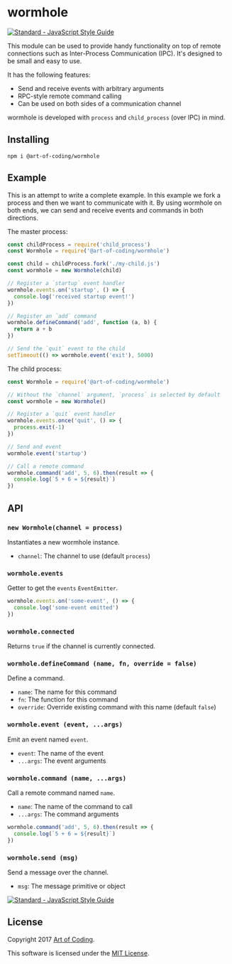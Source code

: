# wormhole

[![Standard - JavaScript Style Guide](https://img.shields.io/badge/code%20style-standard-brightgreen.svg)](http://standardjs.com/)

This module can be used to provide handy functionality on top of remote connections
such as Inter-Process Communication (IPC). It's designed to be small and easy to
use.

It has the following features:

* Send and receive events with arbitrary arguments
* RPC-style remote command calling
* Can be used on both sides of a communication channel

wormhole is developed with `process` and `child_process` (over IPC) in mind.

## Installing

```
npm i @art-of-coding/wormhole
```

## Example

This is an attempt to write a complete example. In this example we fork a process
and then we want to communicate with it. By using wormhole on both ends, we can
send and receive events and commands in both directions.

The master process:

```js
const childProcess = require('child_process')
const Wormhole = require('@art-of-coding/wormhole')

const child = childProcess.fork('./my-child.js')
const wormhole = new Wormhole(child)

// Register a `startup` event handler
wormhole.events.on('startup', () => {
  console.log('received startup event!')
})

// Register an `add` command
wormhole.defineCommand('add', function (a, b) {
  return a + b
})

// Send the `quit` event to the child
setTimeout(() => wormhole.event('exit'), 5000)
```

The child process:

```js
const Wormhole = require('@art-of-coding/wormhole')

// Without the `channel` argument, `process` is selected by default
const wormhole = new Wormhole()

// Register a `quit` event handler
wormhole.events.once('quit', () => {
  process.exit(-1)
})

// Send and event
wormhole.event('startup')

// Call a remote command
wormhole.command('add', 5, 6).then(result => {
  console.log(`5 + 6 = ${result}`)
})
```

## API

### `new Wormhole(channel = process)`

Instantiates a new wormhole instance.

* `channel`: The channel to use (default `process`)

### `wormhole.events`

Getter to get the `events` `EventEmitter`.

```js
wormhole.events.on('some-event', () => {
  console.log('some-event emitted')
})
```

### `wormhole.connected`

Returns `true` if the channel is currently connected.

### `wormhole.defineCommand (name, fn, override = false)`

Define a command.

* `name`: The name for this command
* `fn`: The function for this command
* `override`: Override existing command with this name (default `false`)

### `wormhole.event (event, ...args)`

Emit an event named `event`.

* `event`: The name of the event
* `...args`: The event arguments

### `wormhole.command (name, ...args)`

Call a remote command named `name`.

* `name`: The name of the command to call
* `...args`: The command arguments

```js
wormhole.command('add', 5, 6).then(result => {
  console.log(`5 + 6 = ${result}`)
})
```

### `wormhole.send (msg)`

Send a message over the channel.

* `msg`: The message primitive or object

[![Standard - JavaScript Style Guide](https://img.shields.io/badge/code%20style-standard-brightgreen.svg)](http://standardjs.com/)

## License

Copyright 2017 [Art of Coding](http://artofcoding.nl).

This software is licensed under the [MIT License](LICENSE).
